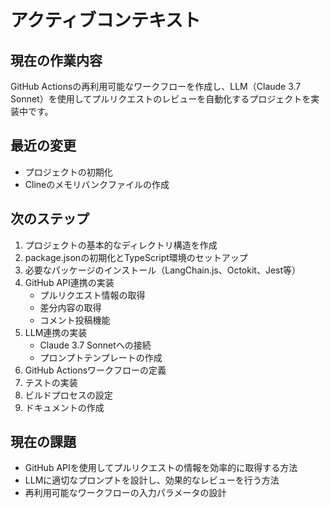 # アクティブコンテキスト

## 現在の作業内容

GitHub Actionsの再利用可能なワークフローを作成し、LLM（Claude 3.7 Sonnet）を使用してプルリクエストのレビューを自動化するプロジェクトを実装中です。

## 最近の変更

- プロジェクトの初期化
- Clineのメモリバンクファイルの作成

## 次のステップ

1. プロジェクトの基本的なディレクトリ構造を作成
2. package.jsonの初期化とTypeScript環境のセットアップ
3. 必要なパッケージのインストール（LangChain.js、Octokit、Jest等）
4. GitHub API連携の実装
   - プルリクエスト情報の取得
   - 差分内容の取得
   - コメント投稿機能
5. LLM連携の実装
   - Claude 3.7 Sonnetへの接続
   - プロンプトテンプレートの作成
6. GitHub Actionsワークフローの定義
7. テストの実装
8. ビルドプロセスの設定
9. ドキュメントの作成

## 現在の課題

- GitHub APIを使用してプルリクエストの情報を効率的に取得する方法
- LLMに適切なプロンプトを設計し、効果的なレビューを行う方法
- 再利用可能なワークフローの入力パラメータの設計
